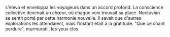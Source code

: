 s'éleva et enveloppa les voyageurs dans un accord profond. La conscience collective devenait un chœur, où chaque voix trouvait sa place. Noctuvian se sentit porté par cette harmonie nouvelle. Il savait que d'autres explorations les attendaient, mais l'instant était à la gratitude. "Que ce chant perdure", murmuratil, les yeux clos.
